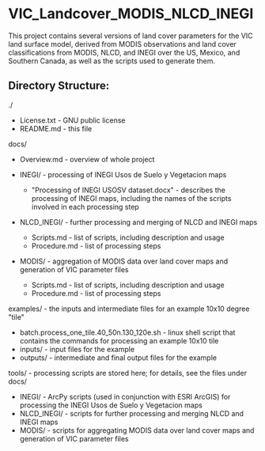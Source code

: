 # VIC_Landcover_MODIS_NLCD_INEGI

This project contains several versions of land cover parameters for the VIC land surface model, derived from MODIS observations and land cover classifications from MODIS, NLCD, and INEGI over the US, Mexico, and Southern Canada, as well as the scripts used to generate them.

## Directory Structure:

./
 - License.txt - GNU public license
 - README.md - this file

docs/
 - Overview.md - overview of whole project
 - INEGI/ - processing of INEGI Usos de Suelo y Vegetacion maps

     - "Processing of INEGI USOSV dataset.docx" - describes the processing of INEGI maps, including the names of the scripts involved in each processing step

 - NLCD_INEGI/ - further processing and merging of NLCD and INEGI maps

     - Scripts.md - list of scripts, including description and usage
     - Procedure.md - list of processing steps

 - MODIS/ - aggregation of MODIS data over land cover maps and generation of VIC parameter files

     - Scripts.md - list of scripts, including description and usage
     - Procedure.md - list of processing steps

examples/ - the inputs and intermediate files for an example 10x10 degree "tile"
 - batch.process_one_tile.40_50n.130_120e.sh - linux shell script that contains the commands for processing an example 10x10 tile
 - inputs/ - input files for the example
 - outputs/ - intermediate and final output files for the example

tools/ - processing scripts are stored here; for details, see the files under docs/
 - INEGI/ - ArcPy scripts (used in conjunction with ESRI ArcGIS) for processing the INEGI Usos de Suelo y Vegetacion maps
 - NLCD_INEGI/ - scripts for further processing and merging NLCD and INEGI maps
 - MODIS/ - scripts for aggregating MODIS data over land cover maps and generation of VIC parameter files
